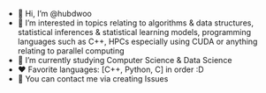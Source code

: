 - 👋 Hi, I’m @hubdwoo
- 👀 I’m interested in topics relating to algorithms & data structures, statistical inferences & statistical learning models, programming languages such as C++, HPCs especially using CUDA or anything relating to parallel computing
- 🌱 I’m currently studying Computer Science & Data Science
- ❤️ Favorite languages: [C++, Python, C] in order :D
- 📲 You can contact me via creating Issues

<!---
hubdwoo/hubdwoo is a ✨ special ✨ repository because its `README.md` (this file) appears on your GitHub profile.
You can click the Preview link to take a look at your changes.
--->
